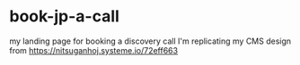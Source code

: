 # book-jp-a-call
my landing page for booking a discovery call
I'm replicating my CMS design from https://nitsuganhoj.systeme.io/72eff663
